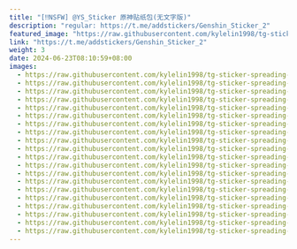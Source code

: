 ```yaml
---
title: "[‼️NSFW] @YS_Sticker 原神贴纸包(无文字版)"
description: "regular: https://t.me/addstickers/Genshin_Sticker_2"
featured_image: "https://raw.githubusercontent.com/kylelin1998/tg-sticker-spreading-worldwide-images/main/img/7cac7ecb-ad0b-4f58-8a7a-76e731a5f453.jpg"
link: "https://t.me/addstickers/Genshin_Sticker_2"
weight: 3
date: 2024-06-23T08:10:59+08:00
images:
  - https://raw.githubusercontent.com/kylelin1998/tg-sticker-spreading-worldwide-images/main/img/7cac7ecb-ad0b-4f58-8a7a-76e731a5f453.jpg
  - https://raw.githubusercontent.com/kylelin1998/tg-sticker-spreading-worldwide-images/main/img/cf48958b-f848-4427-b4a8-2e419c540927.jpg
  - https://raw.githubusercontent.com/kylelin1998/tg-sticker-spreading-worldwide-images/main/img/a8496600-f7a6-45b1-bb89-b407a958e1ac.jpg
  - https://raw.githubusercontent.com/kylelin1998/tg-sticker-spreading-worldwide-images/main/img/df299711-0224-407a-952e-9e32ff2213cd.jpg
  - https://raw.githubusercontent.com/kylelin1998/tg-sticker-spreading-worldwide-images/main/img/9c484ff3-83d1-4c46-9fd8-a14f955d37c1.jpg
  - https://raw.githubusercontent.com/kylelin1998/tg-sticker-spreading-worldwide-images/main/img/e051b34f-f3f4-4688-8ef3-84072a6b7d00.jpg
  - https://raw.githubusercontent.com/kylelin1998/tg-sticker-spreading-worldwide-images/main/img/c67384f8-ca4f-45f9-8b91-13014c4b582e.jpg
  - https://raw.githubusercontent.com/kylelin1998/tg-sticker-spreading-worldwide-images/main/img/61db0094-fa10-4d25-8041-ea87ac3988ac.jpg
  - https://raw.githubusercontent.com/kylelin1998/tg-sticker-spreading-worldwide-images/main/img/a3eea393-87fd-4610-b9f5-2a99834a8dc5.jpg
  - https://raw.githubusercontent.com/kylelin1998/tg-sticker-spreading-worldwide-images/main/img/d53e0b6f-b28a-4607-b395-e39afc27c7d6.jpg
  - https://raw.githubusercontent.com/kylelin1998/tg-sticker-spreading-worldwide-images/main/img/08a101ec-7335-4e97-8c88-057752abf1b3.jpg
  - https://raw.githubusercontent.com/kylelin1998/tg-sticker-spreading-worldwide-images/main/img/3085629d-62fd-4fa7-a0e5-75241d369ddf.jpg
  - https://raw.githubusercontent.com/kylelin1998/tg-sticker-spreading-worldwide-images/main/img/98fbc659-624e-4a0f-8823-3aab0e7ea9f1.jpg
  - https://raw.githubusercontent.com/kylelin1998/tg-sticker-spreading-worldwide-images/main/img/64bf216a-62bc-44ac-a088-7e8ffe5152a9.jpg
  - https://raw.githubusercontent.com/kylelin1998/tg-sticker-spreading-worldwide-images/main/img/3c213dd9-711f-440f-bb06-39eb3728b73d.jpg
  - https://raw.githubusercontent.com/kylelin1998/tg-sticker-spreading-worldwide-images/main/img/b9379954-83ba-49ac-84df-0b9faadf756e.jpg
  - https://raw.githubusercontent.com/kylelin1998/tg-sticker-spreading-worldwide-images/main/img/fca76396-a19d-469e-98e5-948bad4f8094.jpg
  - https://raw.githubusercontent.com/kylelin1998/tg-sticker-spreading-worldwide-images/main/img/6fa1b789-d72b-4ba5-8b25-cff186c73449.jpg
  - https://raw.githubusercontent.com/kylelin1998/tg-sticker-spreading-worldwide-images/main/img/7a1d00bb-7993-453c-bf33-8dc8ce46eb6c.jpg
  - https://raw.githubusercontent.com/kylelin1998/tg-sticker-spreading-worldwide-images/main/img/fd0c6588-43ca-40a4-a6a8-e74733ded062.jpg
---
```

